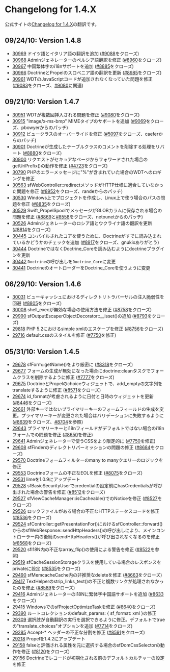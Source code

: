 Changelong for 1.4.X
====================

公式サイトの[Changelog for 1.4.X](http://www.symfony-project.org/installation/1_4/changelog)の翻訳です。


09/24/10: Version 1.4.8
-----------------------

 * [30969](http://trac.symfony-project.org/changeset/30969) ドイツ語とイタリア語の翻訳を追加 ([#9088](http://trac.symfony-project.org/ticket/9088)をクローズ)
 * [30968](http://trac.symfony-project.org/changeset/30968) Adminジェネレーターのペルシア語翻訳を修正 ([#8960](http://trac.symfony-project.org/ticket/8960)をクローズ)
 * [30967](http://trac.symfony-project.org/changeset/30967) 中国繁体字のi18nサポートを追加 ([#8885](http://trac.symfony-project.org/ticket/8885)をクローズ)
 * [30966](http://trac.symfony-project.org/changeset/30966) DoctrineとPropelのスロベニア語の翻訳を更新 ([#8985](http://trac.symfony-project.org/ticket/8985)をクローズ)
 * [30961](http://trac.symfony-project.org/changeset/30961) WDTのJavaScriptコードが追加されなくなっていた問題を修正 ([#9083](http://trac.symfony-project.org/ticket/9083)をクローズ、[#9080](http://trac.symfony-project.org/ticket/9080)に関連)

09/21/10: Version 1.4.7
-----------------------

 * [30951](http://trac.symfony-project.org/changeset/30951) WDTが複数回挿入される問題を修正 ([#9080](http://trac.symfony-project.org/ticket/9080)をクローズ)
 * [30915](http://trac.symfony-project.org/changeset/30915) "image/x-ms-bmp" MIMEタイプのサポートを追加 ([#9069](http://trac.symfony-project.org/ticket/9069)をクローズ、pbowyerからのパッチ)
 * [30912](http://trac.symfony-project.org/changeset/30912) ビュークラスのオーバーライドを修正 ([#5097](http://trac.symfony-project.org/ticket/5097)をクローズ、caeferからのパッチ)
 * [30901](http://trac.symfony-project.org/changeset/30901) Doctrineが生成したテーブルクラスのコメントを削除する処理をリバート ([#8880](http://trac.symfony-project.org/ticket/8880)をクローズ)
 * [30900](http://trac.symfony-project.org/changeset/30900) リクエストがセキュアなページからフォワードされた場合のgetUriPrefix()の動作を修正 ([#4723](http://trac.symfony-project.org/ticket/4723)をクローズ)
 * [30790](http://trac.symfony-project.org/changeset/30790) PHPのエラーメッセージに"%"が含まれていた場合のWDTへのロギングを修正
 * [30563](http://trac.symfony-project.org/changeset/30563) sfWebController::redirectメソッドがHTTP仕様に適合していなかった問題を修正 ([#8952](http://trac.symfony-project.org/ticket/8952)をクローズ、randeからのパッチ)
 * [30530](http://trac.symfony-project.org/changeset/30530) Windows上でプロジェクトを作成し、Linux上で使う場合のパスの問題を修正 ([#8835](http://trac.symfony-project.org/ticket/8835)をクローズ)
 * [30529](http://trac.symfony-project.org/changeset/30529) Swift_PropelSpoolでメッセージがGLOBカラムに保存される場合の問題を修正 ([#8869](http://trac.symfony-project.org/ticket/8869)と[#8558](http://trac.symfony-project.org/ticket/8558)をクローズ、netounetからのパッチ)
 * [30526](http://trac.symfony-project.org/changeset/30526) Adminジェネレーターのロシア語とウクライナ語の翻訳を更新 ([#8814](http://trac.symfony-project.org/ticket/8814)をクローズ)
 * [30445](http://trac.symfony-project.org/changeset/30445) コンパイルされたコアを使うために、Doctrineがすでに読み込まれているかどうかのチェックを追加 ([#8917](http://trac.symfony-project.org/ticket/8917)をクローズ、gnukixありがとう)
 * [30444](http://trac.symfony-project.org/changeset/30444) DoctrineではなくDoctrine_Coreを読み込むようにdoctrineプラグインを更新
 * [30442](http://trac.symfony-project.org/changeset/30442) `Doctrine`の呼び出しを`Doctrine_Core`に変更
 * [30441](http://trac.symfony-project.org/changeset/30441) DoctrineのオートローダーをDoctrine_Coreを使うように変更


06/29/10: Version 1.4.6
-----------------------


- [30031](http://trac.symfony-project.org/changeset/30031) ビューキャッシュにおけるディレクトリトラバーサルの注入脆弱性を回避 ([#8805](http://trac.symfony-project.org/ticket/8805)をクローズ)
- [30008](http://trac.symfony-project.org/changeset/30008) shell_execが無効な場合の使用方法を修正 ([#8758](http://trac.symfony-project.org/ticket/8758)をクローズ)
- [29990](http://trac.symfony-project.org/changeset/29990) sfOutputEscaperObjectDecorator::__isset()の追加 ([#8793](http://trac.symfony-project.org/ticket/8793)をクローズ)
- [29818](http://trac.symfony-project.org/changeset/29818) PHP 5.2におけるsimple xmlのエスケープを修正 ([#8756](http://trac.symfony-project.org/ticket/8756)をクローズ)
- [29716](http://trac.symfony-project.org/changeset/29716) default.cssのスタイルを修正 ([#7750](http://trac.symfony-project.org/ticket/7750)を修正)


05/31/10: Version 1.4.5
-----------------------

- [29678](http://trac.symfony-project.org/changeset/29678) sfForm::getName()をより厳密に ([#8318](http://trac.symfony-project.org/ticket/8318)をクローズ)
- [29677](http://trac.symfony-project.org/changeset/29677) フォームの生成が無効になった場合にdoctrine:cleanタスクでフォームクラスを削除するように修正 ([#7777](http://trac.symfony-project.org/ticket/7777)をクローズ)
- [29675](http://trac.symfony-project.org/changeset/29675) DoctrineとPropelのchoiceウィジェットで、add_emptyの文字列をtranslateするように修正 ([#8571](http://trac.symfony-project.org/ticket/8571)をクローズ)
- [29674](http://trac.symfony-project.org/changeset/29674) id_formatが考慮されるように日付と日時のウィジェットを更新 ([#8446](http://trac.symfony-project.org/ticket/8446)をクローズ)
- [29661](http://trac.symfony-project.org/changeset/29661) 外部キーではないプライマリーキーのフォームフィールドの生成を変更。プライマリーキーが変更された場合はバリデーションに失敗するように ([#8639](http://trac.symfony-project.org/ticket/8639)をクローズ、[#8704](http://trac.symfony-project.org/ticket/8704)を参照)
- [29643](http://trac.symfony-project.org/changeset/29643) プライマリーキーとi18nフィールドがデフォルトではない場合のi18nフォームでの問題を修正 ([#8650](http://trac.symfony-project.org/ticket/8650)を修正)
- [29641](http://trac.symfony-project.org/changeset/29641) Adminジェネレーターで使うCSSをより限定的に ([#7750](http://trac.symfony-project.org/ticket/7750)を修正)
- [29608](http://trac.symfony-project.org/changeset/29608) sfFinderのディレクトリパーミッションの問題の修正 ([#8684](http://trac.symfony-project.org/ticket/8684)をクローズ)
- [29570](http://trac.symfony-project.org/changeset/29570) Doctrineフォームフィルターのmany to manyクエリーのロジックを修正
- [29553](http://trac.symfony-project.org/changeset/29553) Doctrineフォームの不正なEOLを修正 ([#8075](http://trac.symfony-project.org/ticket/8075)をクローズ)
- [29531](http://trac.symfony-project.org/changeset/29531) limeを1.0.9にアップデート
- [29528](http://trac.symfony-project.org/changeset/29528) sfBasicSecurityUserでcredentialの設定前にhasCredentialsが呼び出された場合の警告を修正 ([#8512](http://trac.symfony-project.org/ticket/8512)をクローズ)
- [29527](http://trac.symfony-project.org/changeset/29527) sfViewCacheManager::isCacheable()でのNoticeを修正 ([#8527](http://trac.symfony-project.org/ticket/8527)をクローズ)
- [29526](http://trac.symfony-project.org/changeset/29526) ロックファイルがある場合の不正なHTTPステータスコードを修正 ([#8536](http://trac.symfony-project.org/ticket/8536)をクローズ)
- [29524](http://trac.symfony-project.org/changeset/29524) sfController::getPresentationFor()におけるsfController::forward()からのsfWebResponse::sendHttpHeaders()の呼び出しにより、メインコントローラー内の後続のsendHttpHeaders()が呼び出されなくなるのを修正 ([#8568](http://trac.symfony-project.org/ticket/8568)をクローズ)
- [29520](http://trac.symfony-project.org/changeset/29520) sfI18N内の不正なarray_flip()の使用による警告を修正 ([#8522](http://trac.symfony-project.org/ticket/8522)を参照)
- [29519](http://trac.symfony-project.org/changeset/29519) sfCacheSessionStorageクラスを使用している場合のレスポンスをprivateに設定 ([#8535](http://trac.symfony-project.org/ticket/8535)をクローズ)
- [29490](http://trac.symfony-project.org/changeset/29490) sfMemcacheCache内の非推奨なdeleteを修正 ([#8663](http://trac.symfony-project.org/ticket/8663)をクローズ)
- [29417](http://trac.symfony-project.org/changeset/29417) TextHelperのstrip_links_text()の不正と複数リンクが処理されなかったのを修正 ([#8589](http://trac.symfony-project.org/ticket/8589)をクローズ)
- [29416](http://trac.symfony-project.org/changeset/29416) Adminジェネレーターのi18Nに繁体字中国語サポートを追加 ([#8633](http://trac.symfony-project.org/ticket/8633)をクローズ)
- [29415](http://trac.symfony-project.org/changeset/29415) WindowsでのsfProjectOptimizeTaskを修正 ([#8640](http://trac.symfony-project.org/ticket/8640)をクローズ)
- [29390](http://trac.symfony-project.org/changeset/29390) ルートコレクションのdefault_params: { sf_format: xml }の修正
- [29309](http://trac.symfony-project.org/changeset/29309) 選択肢が自動翻訳の実行を選択できるように修正。デフォルトでtrueの"translate_choices"オプションを追加 ([#7714](http://trac.symfony-project.org/ticket/7714)をクローズ)
- [29285](http://trac.symfony-project.org/changeset/29285) Accept-* ヘッダーの不正な分割を修正 ([#8591](http://trac.symfony-project.org/ticket/8591)をクローズ)
- [29218](http://trac.symfony-project.org/changeset/29218) Propelを1.4.2にアップデート
- [29158](http://trac.symfony-project.org/changeset/29158) falseと評価される属性を元に選択する場合のsfDomCssSelectorの動作を修正 ([#8120](http://trac.symfony-project.org/ticket/8120)をクローズ)
- [29156](http://trac.symfony-project.org/changeset/29156) Doctrineでレコードが初期化される前のデフォルトカルチャーの設定を修正

